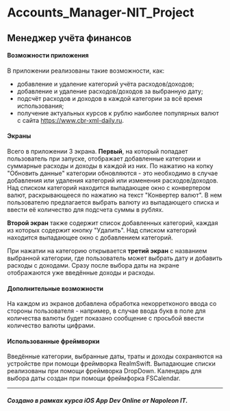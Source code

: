 # Accounts_Manager-NIT_Project
## Менеджер учёта финансов

#### Возможности приложения
В приложении реализованы такие возможности, как:
- добавление и удаление категорий учёта расходов/доходов;
- добавление и удаление расходов/доходов за выбранную дату;
- подсчёт расходов и доходов в каждой категории за всё время использования;
- получение актуальных курсов к рублю наиболее популярных валют с сайта https://www.cbr-xml-daily.ru.

#### Экраны
Всего в приложении 3 экрана. **Первый**, на который попадает пользователь при запуске, отображает добавленные категории и суммарные расходы и доходы в каждой из них. По нажатию на копку "Обновить данные" категории обновляются - это необходимо в случае добавления или удаления категорий или изменения расходов/доходов. Над списком категорий находится выпадающее окно с конвертером валют, раскрывающееся по нажатию на текст "Конвертер валют". В нем пользователю предлагается выбрать валюту из выпадающего списка и ввести её количество для подсчета суммы в рублях.

**Второй экран** также содержит список добавленных категорий, каждая из которых содержит кнопку "Удалить". Над списком категорий находится выпадающее окно с добавлением категорий.

При нажатии на категорию открывается **третий экран** с названием выбранной категории, где пользователь может выбрать дату и добавить расходы с доходами. Сразу после выбора даты на экране отображаются уже введённые доходы и расходы.

#### Дополнительные возможности
На каждом из экранов добавлена обработка некорретконого ввода со стороны пользователя - например, в случае ввода букв в поле для количества валюты будет показано сообщение с просьбой ввести количество валюты цифрами.

#### Использованные фреймворки

Введённые категории, выбранные даты, траты и доходы сохраняются на устройстве при помощи фреймворка RealmSwift.
Выпадающие списки реализованы при помощи фреймворка DropDown.
Календарь для выбора даты создан при помощи фреймфорка FSCalendar.

***

##### Создано в рамках курса iOS App Dev Online от Napoleon IT.
